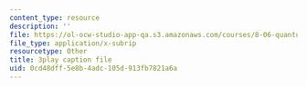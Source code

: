 ```yaml
---
content_type: resource
description: ''
file: https://ol-ocw-studio-app-qa.s3.amazonaws.com/courses/8-06-quantum-physics-iii-spring-2018/0cd48dff5e8b4adc105d913fb7821a6a_xHE5uf-S9Iw.srt
file_type: application/x-subrip
resourcetype: Other
title: 3play caption file
uid: 0cd48dff-5e8b-4adc-105d-913fb7821a6a
---
```

